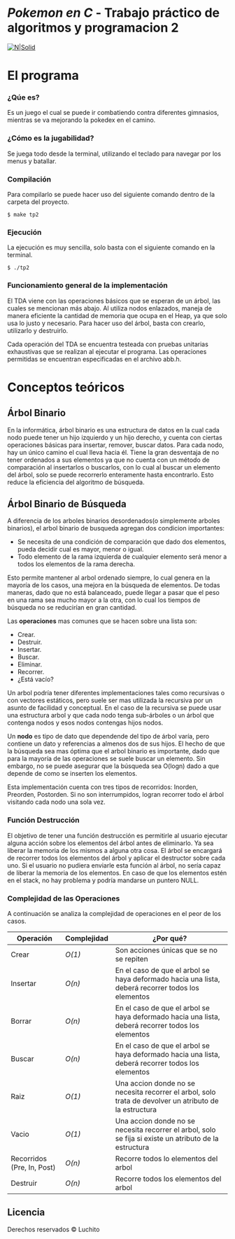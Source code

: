 # *Pokemon en C* - Trabajo práctico de algoritmos y programacion 2

[![N|Solid](https://upload.wikimedia.org/wikipedia/commons/thumb/9/98/International_Pok%C3%A9mon_logo.svg/1200px-International_Pok%C3%A9mon_logo.svg.png)](https://nodesource.com/products/nsolid)

# El programa

### ¿Qúe es?

Es un juego el cual se puede ir combatiendo contra diferentes gimnasios, mientras se va mejorando la pokedex en el camino. 

### ¿Cómo es la jugabilidad?
Se juega todo desde la terminal, utilizando el teclado para navegar por los menus y batallar.

### Compilación

Para compilarlo se puede hacer uso del siguiente comando dentro de la carpeta del proyecto.
```
$ make tp2
```

### Ejecución

La ejecución es muy sencilla, solo basta con el siguiente comando en la terminal.
```
$ ./tp2
```

### Funcionamiento general de la implementación

El TDA viene con las operaciones básicos que se esperan de un árbol, las cuales se mencionan más abajo. Al utiliza nodos enlazados, maneja de manera eficiente la cantidad de memoria que ocupa en el Heap, ya que solo usa lo justo y necesario. Para hacer uso del árbol, basta con crearlo, utilizarlo y destruirlo.

Cada operación del TDA se encuentra testeada con pruebas unitarias exhaustivas que se realizan al ejecutar el programa.
Las operaciones permitidas se encuentran especificadas en el archivo abb.h.

# Conceptos teóricos

## Árbol Binario

En la informática, árbol binario es una estructura de datos en la cual cada nodo puede tener un hijo izquierdo y un hijo derecho, y cuenta con ciertas operaciones básicas para insertar, remover, buscar datos. Para cada nodo, hay un único camino el cual lleva hacia él. Tiene la gran desventaja de no tener ordenados a sus elementos ya que no cuenta con un método de comparación al insertarlos o buscarlos, con lo cual al buscar un elemento del árbol, solo se puede recorrerlo enteramente hasta encontrarlo. Esto reduce la eficiencia del algoritmo de búsqueda. 

## Árbol Binario de Búsqueda

A diferencia de los arboles binarios desordenados(o simplemente arboles binarios),  el arbol binario de busqueda agregan dos condicion importantes: 
   - Se necesita de una condición de comparación que dado dos elementos, pueda decidir cual es mayor, menor o igual. 
   - Todo elemento de la rama izquierda de cualquier elemento será menor a todos los elementos de la rama derecha.

Esto permite mantener al arbol ordenado siempre, lo cual genera en la mayoría de los casos, una mejora en la búsqueda de elementos. De todas maneras, dado que no está balanceado, puede llegar a pasar que el peso en una rama sea mucho mayor a la otra, con lo cual los tiempos de búsqueda no se reducirían en gran cantidad.

Las **operaciones** mas comunes que se hacen sobre una lista son:

   - Crear.
   - Destruir.
   - Insertar.
   - Buscar.
   - Eliminar.
   - Recorrer.
   - ¿Está vacío?

Un arbol podría tener diferentes implementaciones tales como recursivas o con vectores estáticos, pero suele ser mas utilizada la recursiva por un asunto de facilidad y conceptual. En el caso de la recursiva se puede usar una estructura arbol y que cada nodo tenga sub-árboles o un árbol que contenga nodos y esos nodos contengas hijos nodos.

Un **nodo** es tipo de dato que dependende del tipo de árbol varía, pero contiene un dato y referencias a almenos dos de sus hijos.
El hecho de que la búsqueda sea mas óptima que el arbol binario es importante, dado que para la mayoría de las operaciones se suele buscar un elemento. Sin embargo, no se puede asegurar que la búsqueda sea O(logn) dado a que depende de como se inserten los elementos.

Esta implementación cuenta con tres tipos de recorridos: Inorden, Preorden, Postorden. Si no son interrumpidos, logran recorrer todo el árbol visitando cada nodo una sola vez. 


### Función Destrucción

El objetivo de tener una función destrucción es permitirle al usuario ejecutar alguna acción sobre los elementos del árbol antes de eliminarlo. Ya sea liberar la memoria de los mismos a alguna otra cosa. El árbol se encargará de recorrer todos los elementos del árbol y aplicar el destructor sobre cada uno. Si el usuario no pudiera enviarle esta función al árbol, no sería capaz de liberar la memoria de los elementos. En caso de que los elementos estén en el stack, no hay problema y podría mandarse un puntero NULL.

### Complejidad de las Operaciones

A continuación se analiza la complejidad de operaciones en el peor de los casos.

| Operación | Complejidad | ¿Por qué? |
| ------ | ------ | ------ |
| Crear | *O(1)* | Son acciones únicas que se no se repiten |
| Insertar | *O(n)* | En el caso de que el arbol se haya deformado hacia una lista, deberá recorrer todos los elementos |
| Borrar | *O(n)* | En el caso de que el arbol se haya deformado hacia una lista, deberá recorrer todos los elementos |
| Buscar | *O(n)* | En el caso de que el arbol se haya deformado hacia una lista, deberá recorrer todos los elementos |
| Raiz | *O(1)* | Una accion donde no se necesita recorrer el arbol, solo trata de devolver un atributo de la estructura |
| Vacio | *O(1)* | Una accion donde no se necesita recorrer el arbol, solo se fija si existe un atributo de la estructura |
| Recorridos (Pre, In, Post) | *O(n)* | Recorre todos lo elementos del arbol |
| Destruir | *O(n)* | Recorre todos los elementos del arbol |



Licencia
----

Derechos reservados © Luchito

